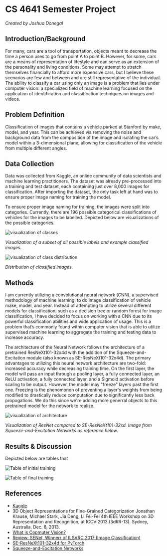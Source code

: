# CS 4641 Semester Project
_Created by Joshua Donegal_

## Introduction/Background
For many, cars are a tool of transportation, objects meant to decrease the time a person uses to go from point A to point B. However, for some, cars are a means of representation of lifestyle and can serve as an extension of the personality and living conditions. Some may attempt to stretch themselves financially to afford more expensive cars, but I believe these scenarios are few and between and are still representative of the individual. The ability to classify a car using only an image is a problem that lies under computer vision: a specialized field of machine learning focused on the application of identification and classification techniques on images and videos.

## Problem Definition
Classification of images that contains a vehicle parked at Stanford by make, model, and year. This can be achieved via removing the noise and background data from the composition of the image and isolating the car’s model within a 3-dimensional plane, allowing for classification of the vehicle from multiple different angles.

## Data Collection
Data was collected from Kaggle, an online community of data scientists and machine learning practitioners. The dataset was already pre-processed into a training and test dataset, each containing just over 8,000 images for classification. After importing the dataset, the only task left at hand was to ensure proper image naming for training the model.

To ensure proper image naming for training, the images were split into categories. Currently, there are 196 possible categorical classifications of vehicles for the images to be labelled. Depicted below are visualizations of the possible categories.

![visualization of classes](/img/class_visualizations.png)

*Visualization of a subset of all possible labels and example classified images.*

![visualization of class distribution](/img/class_distribution.png)

*Distribution of classified images.*

## Methods
I am currently utilizing a convolutional neural network (CNN), a supervised methodology of machine learning, to do image classification of vehicle make, model, and year. Instead of attempting to utilize several different models for classification, such as a decision tree or random forest for image classification, I have decided to focus on working with a CNN due to its powerful classification abilities and wide application of usage. This is a problem that’s commonly found within computer vision that is able to utilize supervised machine learning to aggregate the training and testing data to increase accuracy.

The architecture of the Neural Network follows the architecture of a pretrained ResNeXt101-32x4d with the addition of the Squeeze-and-Excitation module (also known as SE-ResNeXt101-32x4d). The primary advantages to utilizing this neural network architecture are two-fold: increased accuracy while decreasing training time. On the first layer, the model will pass an input through a pooling layer, a fully connected layer, an ReLU activation, a fully connected layer, and a Sigmoid activation before scaling to be output. However, the model may "freeze" layers past the first one. Freezing is the phenomonon of preventing a layer's weights from being modified to drastically reduce computation due to significantly less back propogations. We do this since we're adding more generral objects to this pretrained model for the network to realize.

![visualization of architecture](/img/se-resnet_architecture.png)

*Visualization of ResNet compared to SE-ResNeXt101-32xd. Image from Squeeze-and-Excitation Networks as reference below.*


## Results & Discussion
Depicted below are tables that

![Table of initial training](/img/training_initial.png)

![Table of final training](/img/training_final.png)

## References
- [Kaggle](https://www.kaggle.com/getting-started/44916)
- 3D Object Representations for Fine-Grained Categorization Jonathan Krause, Michael Stark, Jia Deng, Li Fei-Fei 4th IEEE Workshop on 3D Representation and Recognition, at ICCV 2013 (3dRR-13). Sydney, Australia. Dec. 8, 2013.
- [What is Copmuter Vision?](https://machinelearningmastery.com/what-is-computer-vision/)
- [Review: SENet, Winnerr of ILSVRC 2017 (Image Classification)](https://towardsdatascience.com/review-senet-squeeze-and-excitation-network-winner-of-ilsvrc-2017-image-classification-a887b98b2883)
- [SE-ResNeXt101-32x4d for PyTorch](https://catalog.ngc.nvidia.com/orgs/nvidia/resources/se_resnext_for_pytorch)
- [Squeeze-and-Excitation Networks](https://arxiv.org/pdf/1709.01507.pdf)
